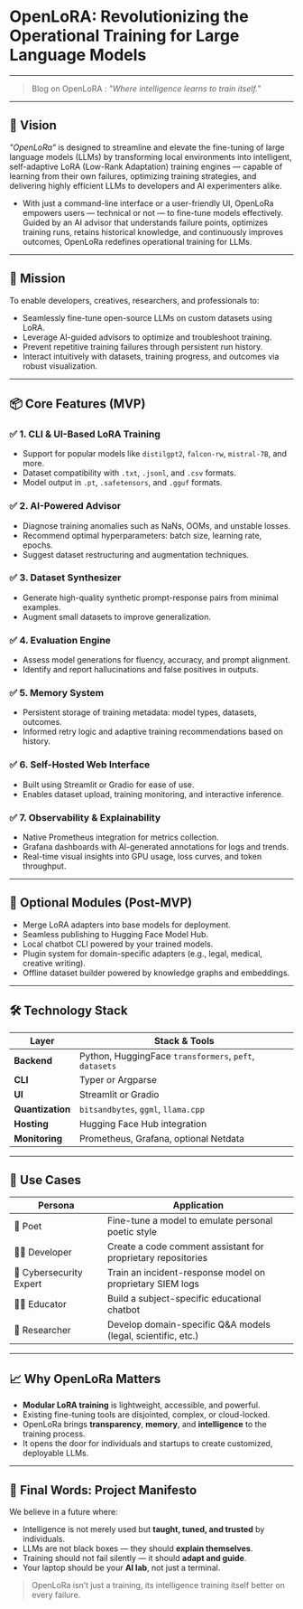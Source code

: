 # OpenLoRA: Revolutionizing the Operational Training for Large Language Models

---
> Blog on OpenLoRA : *"Where intelligence learns to train itself."*
---


## 🚀 Vision

*"OpenLoRa"* is designed to streamline and elevate the fine-tuning of large language models (LLMs) by transforming local environments into intelligent, self-adaptive LoRA (Low-Rank Adaptation) training engines — capable of learning from their own failures, optimizing training strategies, and delivering highly efficient LLMs to developers and AI experimenters alike.

- With just a command-line interface or a user-friendly UI, OpenLoRa empowers users — technical or not — to fine-tune models effectively. Guided by an AI advisor that understands failure points, optimizes training runs, retains historical knowledge, and continuously improves outcomes, OpenLoRa redefines operational training for LLMs.

---

## 🧠 Mission

To enable developers, creatives, researchers, and professionals to:
- Seamlessly fine-tune open-source LLMs on custom datasets using LoRA.
- Leverage AI-guided advisors to optimize and troubleshoot training.
- Prevent repetitive training failures through persistent run history.
- Interact intuitively with datasets, training progress, and outcomes via robust visualization.

---

## 📦 Core Features (MVP)

### ✅ 1. CLI & UI-Based LoRA Training
- Support for popular models like `distilgpt2`, `falcon-rw`, `mistral-7B`, and more.
- Dataset compatibility with `.txt`, `.jsonl`, and `.csv` formats.
- Model output in `.pt`, `.safetensors`, and `.gguf` formats.

### ✅ 2. AI-Powered Advisor
- Diagnose training anomalies such as NaNs, OOMs, and unstable losses.
- Recommend optimal hyperparameters: batch size, learning rate, epochs.
- Suggest dataset restructuring and augmentation techniques.

### ✅ 3. Dataset Synthesizer
- Generate high-quality synthetic prompt-response pairs from minimal examples.
- Augment small datasets to improve generalization.

### ✅ 4. Evaluation Engine
- Assess model generations for fluency, accuracy, and prompt alignment.
- Identify and report hallucinations and false positives in outputs.

### ✅ 5. Memory System
- Persistent storage of training metadata: model types, datasets, outcomes.
- Informed retry logic and adaptive training recommendations based on history.

### ✅ 6. Self-Hosted Web Interface
- Built using Streamlit or Gradio for ease of use.
- Enables dataset upload, training monitoring, and interactive inference.

### ✅ 7. Observability & Explainability
- Native Prometheus integration for metrics collection.
- Grafana dashboards with AI-generated annotations for logs and trends.
- Real-time visual insights into GPU usage, loss curves, and token throughput.

---

## 🧩 Optional Modules (Post-MVP)

- Merge LoRA adapters into base models for deployment.
- Seamless publishing to Hugging Face Model Hub.
- Local chatbot CLI powered by your trained models.
- Plugin system for domain-specific adapters (e.g., legal, medical, creative writing).
- Offline dataset builder powered by knowledge graphs and embeddings.

---

## 🛠️ Technology Stack

| Layer            | Stack & Tools |
|------------------|----------------|
| **Backend**      | Python, HuggingFace `transformers`, `peft`, `datasets` |
| **CLI**          | Typer or Argparse |
| **UI**           | Streamlit or Gradio |
| **Quantization** | `bitsandbytes`, `ggml`, `llama.cpp` |
| **Hosting**      | Hugging Face Hub integration |
| **Monitoring**   | Prometheus, Grafana, optional Netdata |

---

## 🧪 Use Cases

| Persona               | Application |
|------------------------|-------------|
| 🎨 Poet                | Fine-tune a model to emulate personal poetic style |
| 👨‍💻 Developer          | Create a code comment assistant for proprietary repositories |
| 🔐 Cybersecurity Expert | Train an incident-response model on proprietary SIEM logs |
| 👩‍🏫 Educator           | Build a subject-specific educational chatbot |
| 🧬 Researcher           | Develop domain-specific Q&A models (legal, scientific, etc.) |

---

## 📈 Why OpenLoRa Matters

- **Modular LoRA training** is lightweight, accessible, and powerful.
- Existing fine-tuning tools are disjointed, complex, or cloud-locked.
- OpenLoRa brings **transparency**, **memory**, and **intelligence** to the training process.
- It opens the door for individuals and startups to create customized, deployable LLMs.

---

## 📜 Final Words: Project Manifesto

We believe in a future where:

- Intelligence is not merely used but **taught, tuned, and trusted** by individuals.
- LLMs are not black boxes — they should **explain themselves**.
- Training should not fail silently — it should **adapt and guide**.
- Your laptop should be your **AI lab**, not just a terminal.

> OpenLoRa isn’t just a training, its intelligence training itself better on every failure.
